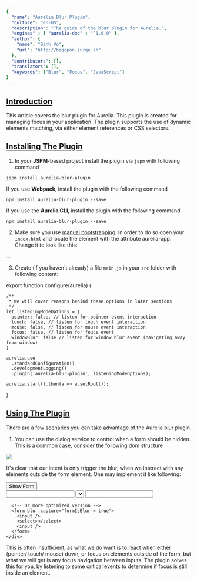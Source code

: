```yaml
---
{
  "name": "Aurelia Blur Plugin",
  "culture": "en-US",
  "description": "The guide of the blur plugin for Aurelia.",
  "engines" : { "aurelia-doc" : "^1.0.0" },
  "author": {
    "name": "Binh Vo",
    "url": "http://bigopon.surge.sh"
  },
  "contributors": [],
  "translators": [],
  "keywords": ["Blur", "Focus", "JavaScript"]
}
---
```


## [Introduction](aurelia-doc://section/1/version/1.0.0)

This article covers the blur plugin for Aurelia. This plugin is created for managing focus in your application. The plugin supports the use of dynamic elements matching, via either element references or CSS selectors.


## [Installing The Plugin](aurelia-doc://section/2/version/1.0.0)

1. In your **JSPM**-based project install the plugin via `jspm` with following command

```shell
jspm install aurelia-blur-plugin
```

If you use **Webpack**, install the plugin with the following command

```shell
npm install aurelia-blur-plugin --save
```

If you use the **Aurelia CLI**, install the plugin with the following command

```shell
npm install aurelia-blur-plugin --save
```

2. Make sure you use [manual bootstrapping](http://aurelia.io/docs#startup-and-configuration). In order to do so open your `index.html` and locate the element with the attribute aurelia-app. Change it to look like this:

<code-listing heading="index.html">
  <source-code lang="HTML">
  <body aurelia-app="main">...</body>
  </source-code>
</code-listing>

3. Create (if you haven't already) a file `main.js` in your `src` folder with following content:

<code-listing heading="main.js">
  <source-code lang="ES 2015">
  export function configure(aurelia) {

    /**
     * We will cover reasons behind these options in later sections
     */
    let listeningModeOptions = {
      pointer: false, // listen for pointer event interaction
      touch: false, // listen for touch event interaction
      mouse: false, // listen for mouse event interaction
      focus: false, // listen for foucs event
      windowBlur: false // listen for window blur event (navigating away from window)
    }

    aurelia.use
      .standardConfiguration()
      .developmentLogging()
      .plugin('aurelia-blur-plugin', listeningModeOptions);

    aurelia.start().then(a => a.setRoot());
  }
  </source-code>
</code-listing>

## [Using The Plugin](aurelia-doc://section/3/version/1.0.0)

There are a few scenarios you can take advantage of the Aurelia blur plugin.

1. You can use the dialog service to control when a form should be hidden.
This is a common case, consider the following dom structure

![](http://i.imgur.com/oBF5Ryv.png)

It's clear that our intent is only trigger the blur, when we interact with any elements outside the form element. One may implement it like following:

<code-listing heading="naive-blur.js">
  <source-code lang="html">
    <div>
      <button click.delegate="formIsBlur = false">Show Form</button>
      <form if.bind="formIsBlur">
        <input blur.trigger="formIsBlur = true" />
        <select blur.trigger="formIsBlur = true"></select>
        <input blur.trigger="formIsBlur = true" />
      </form>

      <!-- Or more optimized version -->
      <form blur.capture="formIsBlur = true">
        <input />
        <select></select>
        <input />
      </form>
    </div>
  </source-code>
</code-listing>

This is often insufficient, as what we do want is to react when either (pointer/ touch/ mouse) down, or focus on elements outside of the form, but what we will get is any focus navigation between inputs. The plugin solves this for you, by listening to some critical events to determine if focus is still inside an element.
